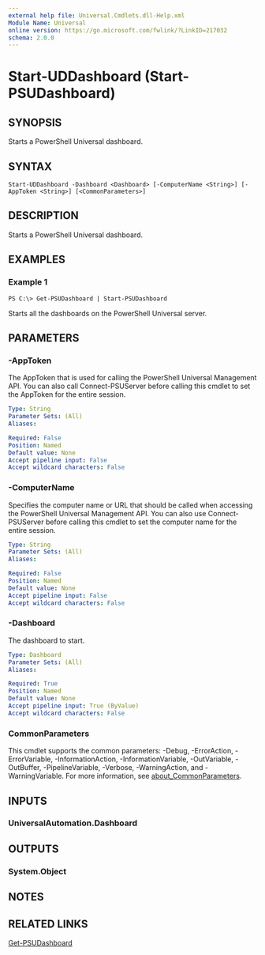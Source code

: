 ```yaml
---
external help file: Universal.Cmdlets.dll-Help.xml
Module Name: Universal
online version: https://go.microsoft.com/fwlink/?LinkID=217032
schema: 2.0.0
---
```


# Start-UDDashboard (Start-PSUDashboard)

## SYNOPSIS
Starts a PowerShell Universal dashboard. 

## SYNTAX

```
Start-UDDashboard -Dashboard <Dashboard> [-ComputerName <String>] [-AppToken <String>] [<CommonParameters>]
```

## DESCRIPTION
Starts a PowerShell Universal dashboard. 

## EXAMPLES

### Example 1
```
PS C:\> Get-PSUDashboard | Start-PSUDashboard 
```

Starts all the dashboards on the PowerShell Universal server.

## PARAMETERS

### -AppToken
The AppToken that is used for calling the PowerShell Universal Management API. You can also call Connect-PSUServer before calling this cmdlet to set the AppToken for the entire session.

```yaml
Type: String
Parameter Sets: (All)
Aliases:

Required: False
Position: Named
Default value: None
Accept pipeline input: False
Accept wildcard characters: False
```

### -ComputerName
Specifies the computer name or URL that should be called when accessing the PowerShell Universal Management API. You can also use Connect-PSUServer before calling this cmdlet to set the computer name for the entire session. 

```yaml
Type: String
Parameter Sets: (All)
Aliases:

Required: False
Position: Named
Default value: None
Accept pipeline input: False
Accept wildcard characters: False
```

### -Dashboard
The dashboard to start. 

```yaml
Type: Dashboard
Parameter Sets: (All)
Aliases:

Required: True
Position: Named
Default value: None
Accept pipeline input: True (ByValue)
Accept wildcard characters: False
```

### CommonParameters
This cmdlet supports the common parameters: -Debug, -ErrorAction, -ErrorVariable, -InformationAction, -InformationVariable, -OutVariable, -OutBuffer, -PipelineVariable, -Verbose, -WarningAction, and -WarningVariable. For more information, see [about_CommonParameters](http://go.microsoft.com/fwlink/?LinkID=113216).

## INPUTS

### UniversalAutomation.Dashboard
## OUTPUTS

### System.Object
## NOTES

## RELATED LINKS

[Get-PSUDashboard](Get-PSUDashboard.md)